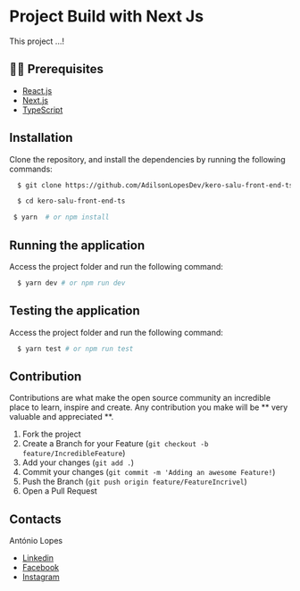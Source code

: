 # Project Build with Next Js

 <p>This project ...!</p>

## ✋🏻 Prerequisites

- [React.js](https://nextjs.org/)
- [Next.js](https://nextjs.org/)
- [TypeScript](https://nextjs.org/)

## Installation

Clone the repository, and install the dependencies by running the following commands:

```sh
  $ git clone https://github.com/AdilsonLopesDev/kero-salu-front-end-ts.git
```

```sh
  $ cd kero-salu-front-end-ts
```

```sh
 $ yarn  # or npm install
```

## Running the application

Access the project folder and run the following command:

```sh
  $ yarn dev # or npm run dev
```

## Testing the application

Access the project folder and run the following command:

```sh
  $ yarn test # or npm run test
```

## Contribution

Contributions are what make the open source community an incredible place to learn, inspire and create. Any contribution you make will be ** very valuable and appreciated **.

1. Fork the project
2. Create a Branch for your Feature (`git checkout -b feature/IncredibleFeature`)
3. Add your changes (`git add .`)
4. Commit your changes (`git commit -m 'Adding an awesome Feature!`)
5. Push the Branch (`git push origin feature/FeatureIncrivel`)
6. Open a Pull Request

<!-- LICENSE -->

## Contacts

António Lopes

- [Linkedin](https://www.linkedin.com/in/ant%C3%B3nio-ferraz-lopes-448019178/)
- [Facebook](https://www.facebook.com/antonioferrazlopes.pdk/)
- [Instagram](https://www.instagram.com/antonio_dizzy/)
